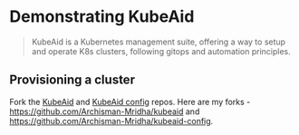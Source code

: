 # Demonstrating KubeAid

> KubeAid is a Kubernetes management suite, offering a way to setup and operate K8s clusters, following gitops and automation principles.

## Provisioning a cluster

Fork the [KubeAid](https://github.com/Obmondo/kubeaid) and [KubeAid config](https://github.com/Obmondo/kubeaid-config) repos. Here are my forks - https://github.com/Archisman-Mridha/kubeaid and https://github.com/Archisman-Mridha/kubeaid-config.
